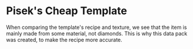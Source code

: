 # Pisek's Cheap Template

When comparing the template's recipe and texture, we see that the item is mainly made from some material, not diamonds. This is why this data pack was created, to make the recipe more accurate.
